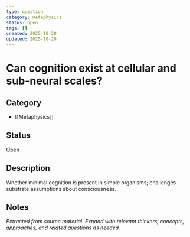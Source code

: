 ```yaml
---
type: question
category: metaphysics
status: open
tags: []
created: 2025-10-20
updated: 2025-10-20
---
```


# Can cognition exist at cellular and sub-neural scales?

## Category

- [[Metaphysics]]

## Status

Open

## Description

Whether minimal cognition is present in simple organisms; challenges substrate assumptions about consciousness.

## Notes

*Extracted from source material. Expand with relevant thinkers, concepts, approaches, and related questions as needed.*
